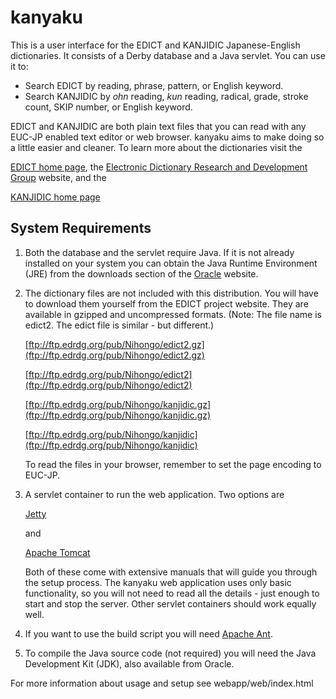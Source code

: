 #    kanyaku    #

This is a user interface for the EDICT and KANJIDIC Japanese-English
dictionaries. It consists of a Derby database and a Java servlet. You
can use it to:

* Search EDICT by reading, phrase, pattern, or English keyword.
* Search KANJIDIC by _ohn_ reading, _kun_ reading, radical, grade,
  stroke count, SKIP number, or English keyword.

EDICT and KANJIDIC are both plain text files that you can read with
any EUC-JP enabled text editor or web browser. kanyaku aims to make
doing so a little easier and cleaner. To learn more about the dictionaries
visit the
<!--
[EDICT home page](http://www.csse.monash.edu.au/~jwb/edict.html),
-->
[EDICT home page](http://www.edrdg.org/jmdict/edict_doc.html),
the
[Electronic Dictionary Research and Development Group](http://www.edrdg.org/)
website, and the
<!--
[KANJIDIC home page](http://www.csse.monash.edu.au/~jwb/kanjidic.html).
-->
[KANJIDIC home page](http://www.edrdg.org/kanjidic/kanjidic.html)
##    System Requirements    ##

1.  Both the database and the servlet require Java. If it is not already
    installed on your system you can obtain the Java Runtime Environment (JRE)
    from the downloads section of the 
    [Oracle](http://www.oracle.com/technetwork/java/javase/downloads/index.html)
    website.

2.  The dictionary files are not included with this distribution. You will
    have to download them yourself from the EDICT project website. They
    are available in gzipped and uncompressed formats. (Note: The file name
    is edict2. The edict file is similar - but different.)
    
    <!--
    [edict2.gz](http://ftp.monash.edu.au/pub/nihongo/edict2.gz)

    [edict2](http://ftp.monash.edu.au/pub/nihongo/edict2)

    [kanjidic.gz](http://ftp.monash.edu.au/pub/nihongo/kanjidic.gz)

    [kanjidic](http://ftp.monash.edu.au/pub/nihongo/kanjidic)
    -->
    <!--
    [edict2.gz](ftp://ftp.edrdg.org/pub/Nihongo/edict2.gz)

    [edict2](ftp://ftp.edrdg.org/pub/Nihongo/edict2)

    [kanjidic.gz](ftp://ftp.edrdg.org/pub/Nihongo/kanjidic.gz)

    [kanjidic](ftp://ftp.edrdg.org/pub/Nihongo/kanjidic)
    -->

    [ftp://ftp.edrdg.org/pub/Nihongo/edict2.gz](ftp://ftp.edrdg.org/pub/Nihongo/edict2.gz)

    [ftp://ftp.edrdg.org/pub/Nihongo/edict2](ftp://ftp.edrdg.org/pub/Nihongo/edict2)

    [ftp://ftp.edrdg.org/pub/Nihongo/kanjidic.gz](ftp://ftp.edrdg.org/pub/Nihongo/kanjidic.gz)

    [ftp://ftp.edrdg.org/pub/Nihongo/kanjidic](ftp://ftp.edrdg.org/pub/Nihongo/kanjidic)

    To read the files in your browser, remember to set the page encoding
    to EUC-JP.

3.  A servlet container to run the web application. Two options are

    <!--
    [Jetty](http://download.eclipse.org/jetty)
    -->
    
    [Jetty](https://www.eclipse.org/jetty/download.html)
    
    and

    [Apache Tomcat](http://tomcat.apache.org)

    Both of these come with extensive manuals that will guide you through
    the setup process. The kanyaku web application uses only basic
    functionality, so you will not need to read all the details - just
    enough to start and stop the server. Other servlet containers
    should work equally well.

4.  If you want to use the build script you will need
    [Apache Ant](http://ant.apache.org).

5.  To compile the Java source code (not required) you will need the
    Java Development Kit (JDK), also available from Oracle.

For more information about usage and setup see webapp/web/index.html
